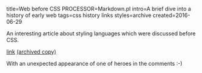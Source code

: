 title=Web before CSS
PROCESSOR=Markdown.pl
intro=A brief dive into a history of early web
tags=css history links
styles=archive
created=2016-06-29


An interesting article about styling languages which were discussed before CSS.

[link](https://eager.io/blog/the-languages-which-almost-were-css/) [(archived copy)](http://archive.is/ruAcn)

With an unexpected appearance of one of heroes in the comments :-)

